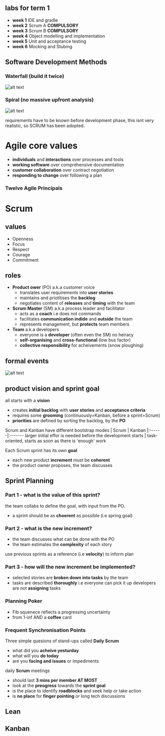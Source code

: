 
## labs for term 1
- **week 1** IDE and gradle
- **week 2** Scrum A **COMPULSORY**
- **week 3** Scrum B **COMPULSORY**
- **week 4** Object modelling and implementation
- **week 5** Unit and acceptance testing
- **week 6** Mocking and Stubing


## Software Development Methods

### Waterfall (build it twice)
![alt text](https://www.ionos.co.uk/digitalguide/fileadmin/DigitalGuide/Screenshots_2019/wasserfallmodell-EN-1.jpg)
### Spiral (no massive upfront analysis)
![alt text](https://www.netsolutions.com/insights/wp-content/uploads/2019/04/software-development-methodologies-net-solutions-spiral-model.jpg)

requirements have to be known before development phase, this isnt very realistic, so SCRUM has been adopted.

# Agile **core values**
* **individuals** and **interactions** over processes and tools
* **working software** over comprehensive documentation
* **customer collaboration** over contract negotiation
* **responding to change** over following a plan

### Twelve Agile Principals

# Scrum
## values
- Openness
- Focus
- Respect
- Courage
- Commitment
## roles
- **Product ower** (PO) a.k.a customer voice
    - translates user requirements into **user stories**
    - maintains and priotitises the **backlog**
    - negotiates content of **releases** and **timing** with the team
- **Scrum Master** (SM) a.k.a process leader and facilitator
    - acts as a **coach** i.e does not commands
    - facilitates **communication indide** and **outside** the team
    - represents management, but **protects** team members
- **Team** a.k.a developers
    - everyone is a **developer** (often even the SM) no heiracy
    - **self-organising** and **cross-functional** (low bus factor)
    - **collective responsibility** for acheivements (snow ploughing)

## formal events
![alt text](https://www.thescrummaster.co.uk/wp-content/uploads/2016/02/scrum-events-large.jpg)

## product vision and sprint goal
all starts with a **vision**
- creates **initial backlog** with **user stories** and **acceptance criteria**
- requires some **grooming** (continuously=Kanban, before a sprint=Scrum)
- **priorities** are defined by sorting the backlog, by the **PO**

Scrum and Kanban have different bootstrap modes
| Scrum | Kanban 
|:------|:-------
larger initial effor is needed before the development starts | task-oriented, starts as soon as there is 'enough' work

Each Scrum sprint has its own **goal**
- each new product **increment** must be **coherent**
- the product owner proposes, the team discusses

## Sprint Planning
### Part 1 - what is the value of this sprint?
the team collabs to define the goal, with input from the PO.
- a sprint should be as **choerent** as possible (i.e spring goal)

### Part 2 - what is the new increment?
- the team discusses what can be done with the PO
- the team estimates the **complexity** of each story

use previous sprints as a reference (i.e **velocity**) to inform plan

### Part 3 - how will the new increment be implemented?
- selected stories are **broken down into tasks** by the team
- tasks are described **thoroughly** i.e everyone can pick it up
developers are not **assigning** tasks
 
### Planning Poker
- Fib squenece reflects a progressing uncertainty
- from 1-inf AND a **coffee** card

### Frequent Synchronisation Points
Three simple quesions of stand-ups called **Daily Scrum** 
- what did you **acheive yesturday**
- what will you **do today**
- are you **facing and issues** or impediments

daily **Scrum** meetings
- should last **3 mins per member AT MOST**
- look at the **preogress** towards the **sprint goal**
- is the place to identify **roadblocks** and seek help or take action
- is **no place** for **finger pointing** or long tech discussions


## Lean

## Kanban



